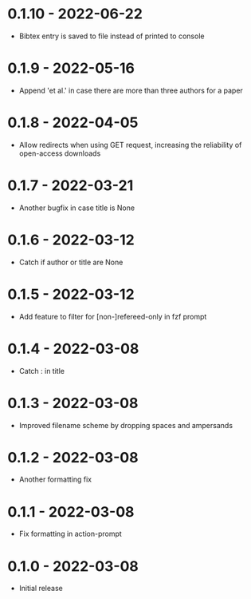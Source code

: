 # 0.1.10 - 2022-06-22
- Bibtex entry is saved to file instead of printed to console

# 0.1.9 - 2022-05-16
- Append 'et al.' in case there are more than three authors for a paper

# 0.1.8 - 2022-04-05
- Allow redirects when using GET request, increasing the reliability of open-access downloads

# 0.1.7 - 2022-03-21
- Another bugfix in case title is None

# 0.1.6 - 2022-03-12
- Catch if author or title are None

# 0.1.5 - 2022-03-12
- Add feature to filter for [non-]refereed-only in fzf prompt

# 0.1.4 - 2022-03-08
- Catch : in title

# 0.1.3 - 2022-03-08
- Improved filename scheme by dropping spaces and ampersands

# 0.1.2 - 2022-03-08
- Another formatting fix

# 0.1.1 - 2022-03-08
- Fix formatting in action-prompt

# 0.1.0 - 2022-03-08
- Initial release
